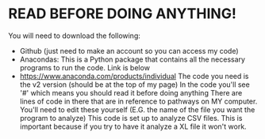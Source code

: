 # READ BEFORE DOING ANYTHING!
You will need to download the following:
 - Github (just need to make an account so you can access my code)
 - Anacondas: This is a Python package that contains all the necessary programs to run the code. Link is below
 - https://www.anaconda.com/products/individual
 The code you need is the v2 version (should be at the top of my page)
 In the code you'll see '#' which means you should read it before doing anything
 There are lines of code in there that are in reference to pathways on MY computer. You'll need to edit these yourself (E.G. the name of the file you want the program to analyze)
 This code is set up to analyze CSV files. This is important because if you try to have it analyze a XL file it won't work.
 
